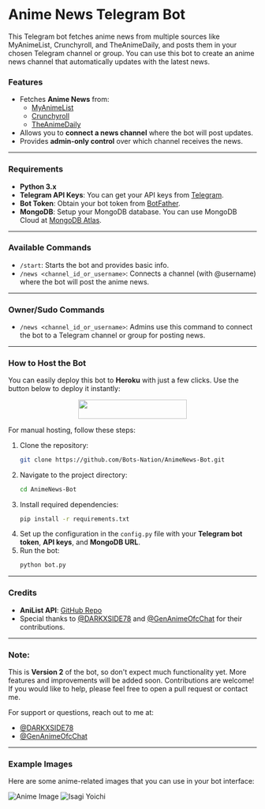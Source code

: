 # Anime News Telegram Bot

This Telegram bot fetches anime news from multiple sources like MyAnimeList, Crunchyroll, and TheAnimeDaily, and posts them in your chosen Telegram channel or group. You can use this bot to create an anime news channel that automatically updates with the latest news.

### Features
- Fetches **Anime News** from:
  - [MyAnimeList](https://myanimelist.net)
  - [Crunchyroll](https://feeds.feedburner.com/crunchyroll/rss)
  - [TheAnimeDaily](https://www.theanimedaily.com/feed/)
- Allows you to **connect a news channel** where the bot will post updates.
- Provides **admin-only control** over which channel receives the news.

---

### Requirements

- **Python 3.x**
- **Telegram API Keys**: You can get your API keys from [Telegram](https://my.telegram.org/apps).
- **Bot Token**: Obtain your bot token from [BotFather](https://t.me/botfather).
- **MongoDB**: Setup your MongoDB database. You can use MongoDB Cloud at [MongoDB Atlas](https://cloud.mongodb.com/).

---

### Available Commands

- `/start`: Starts the bot and provides basic info.
- `/news <channel_id_or_username>`: Connects a channel (with @username) where the bot will post the anime news.

---

### Owner/Sudo Commands

- `/news <channel_id_or_username>`: Admins use this command to connect the bot to a Telegram channel or group for posting news.

---

### How to Host the Bot

You can easily deploy this bot to **Heroku** with just a few clicks. Use the button below to deploy it instantly:

<p align="center">
  <a href="https://heroku.com/deploy?template=https://github.com/Bots-Nation/AnimeNews-Bot">
    <img src="https://img.shields.io/badge/Deploy%20To%20Heroku-blue?style=for-the-badge&logo=heroku" width="220" height="38.45"/>
  </a>
</p>

For manual hosting, follow these steps:
1. Clone the repository:
    ```bash
    git clone https://github.com/Bots-Nation/AnimeNews-Bot.git
    ```
2. Navigate to the project directory:
    ```bash
    cd AnimeNews-Bot
    ```
3. Install required dependencies:
    ```bash
    pip install -r requirements.txt
    ```
4. Set up the configuration in the `config.py` file with your **Telegram bot token**, **API keys**, and **MongoDB URL**.
5. Run the bot:
    ```bash
    python bot.py
    ```

---

### Credits

- **AniList API**: [GitHub Repo](https://github.com/AniList/ApiV2-GraphQL-Docs)
- Special thanks to [@DARKXSIDE78](https://t.me/DARKXSIDE78) and [@GenAnimeOfcChat](https://t.me/GenAnimeOfcchat) for their contributions.

---

### Note:
This is **Version 2** of the bot, so don't expect much functionality yet. More features and improvements will be added soon. Contributions are welcome! If you would like to help, please feel free to open a pull request or contact me.

For support or questions, reach out to me at:
- [@DARKXSIDE78](https://t.me/DARKXSIDE78)
- [@GenAnimeOfcChat](https://t.me/GenAnimeOfcchat)

---

### Example Images
Here are some anime-related images that you can use in your bot interface:

![Anime Image](https://images8.alphacoders.com/138/1384114.png)
![Isagi Yoichi](https://motionbgs.com/media/5511/isagi-yoichi-devil-eyes.jpg)
